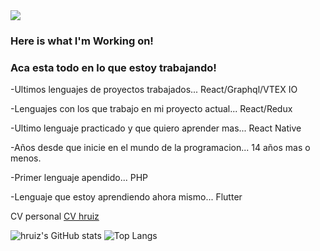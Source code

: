 <img src='https://hruiz.com/img/logo-hruiz.png' />

### Here is what I'm Working on!
### Aca esta todo en lo que estoy trabajando!

-Ultimos lenguajes de proyectos trabajados... React/Graphql/VTEX IO

-Lenguajes con los que trabajo en mi proyecto actual... React/Redux

-Ultimo lenguaje practicado y que quiero aprender mas... React Native

-Años desde que inicie en el mundo de la programacion... 14 años mas o menos.

-Primer lenguaje apendido... PHP

-Lenguaje que estoy aprendiendo ahora mismo... Flutter


CV personal [CV hruiz](https://cv.hruiz.com)

![hruiz's GitHub stats](https://github-readme-stats.vercel.app/api?username=hruiz13) ![Top Langs](https://github-readme-stats.vercel.app/api/top-langs/?username=hruiz13&layout=compact)


